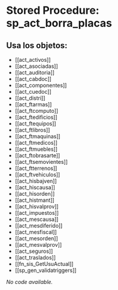 # Stored Procedure: sp_act_borra_placas

## Usa los objetos:
- [[act_activos]]
- [[act_asociadas]]
- [[act_auditoria]]
- [[act_cabdoc]]
- [[act_componentes]]
- [[act_cuedoc]]
- [[act_distri]]
- [[act_ftarmas]]
- [[act_ftcomputo]]
- [[act_ftedificios]]
- [[act_ftequipos]]
- [[act_ftlibros]]
- [[act_ftmaquinas]]
- [[act_ftmedicos]]
- [[act_ftmuebles]]
- [[act_ftobrasarte]]
- [[act_ftsemovientes]]
- [[act_ftterrenos]]
- [[act_ftvehiculos]]
- [[act_hisbajven]]
- [[act_hiscausa]]
- [[act_hisorden]]
- [[act_histmant]]
- [[act_hisvalprov]]
- [[act_impuestos]]
- [[act_mescausa]]
- [[act_mesdiferido]]
- [[act_mesfiscal]]
- [[act_mesorden]]
- [[act_mesvalprov]]
- [[act_seguros]]
- [[act_traslados]]
- [[fn_sis_GetUsuActual]]
- [[sp_gen_validatriggers]]

*No code available.*

